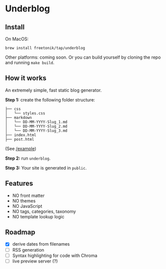 # Underblog

## Install

On MacOS:

```
brew install freetonik/tap/underblog
```

Other platforms: coming soon. Or you can build yourself by cloning the repo and running `make build`.

## How it works

An extremely simple, fast static blog generator.

**Step 1:** create the following folder structure:

```
├── css
│   └── styles.css
├── markdown
│   └── DD-MM-YYYY-Slug_1.md
│   └── DD-MM-YYYY-Slug_2.md
│   └── DD-MM-YYYY-Slug_3.md
├── index.html
├── post.html
```

(See [/example](example))

**Step 2:** run `underblog`.

**Step 3:** Your site is generated in `public`.

## Features

- NO front matter
- NO themes
- NO JavaScript
- NO tags, categories, taxonomy
- NO template lookup logic

## Roadmap

- [x] derive dates from filenames
- [ ] RSS generation
- [ ] Syntax highlighting for code with Chroma
- [ ] live preview server (?)
